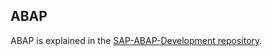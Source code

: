 ## ABAP

ABAP is explained in the [SAP-ABAP-Development repository](https://github.com/MislavJaksic/SAP-ABAP-Development/tree/master/ABAP).